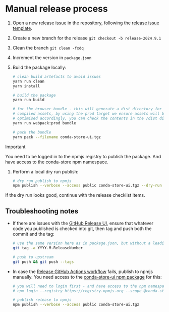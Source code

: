 # Manual release process

1. Open a new release issue in the repository, following the [release issue template](../.github/ISSUE_TEMPLATE/release.md).
1. Create a new branch for the release `git checkout -b release-2024.9.1`
1. Clean the branch `git clean -fxdq`
1. Increment the version in `package.json`
1. Build the package locally:

   ```bash
   # clean build artefacts to avoid issues
   yarn run clean
   yarn install

   # build the package
   yarn run build

   # for the browser bundle - this will generate a dist directory for the
   # compiled assets, by using the prod target we ensure assets will be
   # optimised accordingly, you can check the contents in the /dist directory
   yarn run webpack:prod bundle

   # pack the bundle
   yarn pack --filename conda-store-ui.tgz

   ```

> [!IMPORTANT]  
> You need to be logged in to the npmjs registry to publish the package.
> And have access to the conda-store npm namespace.

1. Perform a local dry run publish:

   ```bash
   # dry run publish to npmjs
   npm publish --verbose --access public conda-store-ui.tgz --dry-run
   ```

If the dry run looks good, continue with the release checklist items.

## Troubleshooting notes

- If there are issues with the [GitHub Release UI](https://github.com/conda-incubator/conda-store-ui/releases/new), ensure that whatever code you published is checked into git, then tag and push both the commit and the tag:

  ```bash
  # use the same version here as in package.json, but without a leading `v`
  git tag -a YYYY.M.ReleaseNumber

  # push to upstream
  git push && git push --tags
  ```

- In case the [Release GitHub Actions workflow][release-action] fails, publish to npmjs manually. You need access to the [conda-store-ui npm package][cs-ui-npm] for this:

  ```bash
  # you will need to login first - and have access to the npm namespace
  # npm login --registry https://registry.npmjs.org --scope @conda-store-ui

  # publish release to npmjs
  npm publish --verbose --access public conda-store-ui.tgz
  ```

<!-- Link -->

[cs-ui-npm]: https://www.npmjs.com/package/@conda-store/conda-store-ui
[release-action]: https://github.com/conda-incubator/conda-store-ui/blob/main/.github/workflows/release.yml
